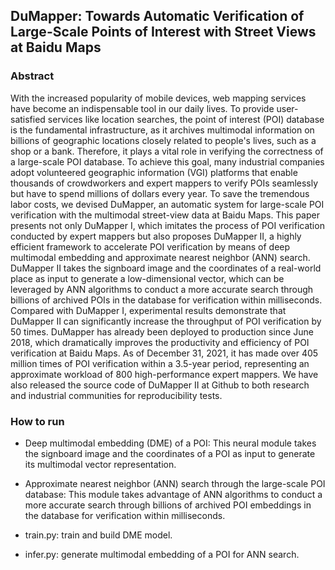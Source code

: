
## DuMapper: Towards Automatic Verification of Large-Scale Points of Interest with Street Views at Baidu Maps

### Abstract
With the increased popularity of mobile devices, web mapping services have become an indispensable tool in our daily lives. To provide user-satisfied services like location searches, the point of interest (POI) database is the fundamental infrastructure, as it archives multimodal information on billions of geographic locations closely related to people's lives, such as a shop or a bank. Therefore, it plays a vital role in verifying the correctness of a large-scale POI database. To achieve this goal, many industrial companies adopt volunteered geographic information (VGI) platforms that enable thousands of crowdworkers and expert mappers to verify POIs seamlessly but have to spend millions of dollars every year. 
To save the tremendous labor costs, we devised DuMapper, an automatic system for large-scale POI verification with the multimodal street-view data at Baidu Maps. This paper presents not only DuMapper I, which imitates the process of POI verification conducted by expert mappers but also proposes DuMapper II, a highly efficient framework to accelerate POI verification by means of deep multimodal embedding and approximate nearest neighbor (ANN) search. DuMapper II takes the signboard image and the coordinates of a real-world place as input to generate a low-dimensional vector, which can be leveraged by ANN algorithms to conduct a more accurate search through billions of archived POIs in the database for verification within milliseconds. Compared with DuMapper I, experimental results demonstrate that DuMapper II can significantly increase the throughput of POI verification by 50 times. DuMapper has already been deployed to production since June 2018, which dramatically improves the productivity and efficiency of POI verification at Baidu Maps. As of December 31, 2021, it has made over 405 million times of POI verification within a 3.5-year period, representing an approximate workload of 800 high-performance expert mappers. We have also released the source code of DuMapper II at Github to both research and industrial communities for reproducibility tests.

### How to run

- Deep multimodal embedding (DME) of a POI: This neural module takes the signboard image and the coordinates of a POI as input to generate its multimodal vector representation. 

- Approximate nearest neighbor (ANN) search through the large-scale POI database: This module takes advantage of ANN algorithms to conduct a more accurate search through billions of archived POI embeddings in the database for verification within milliseconds.

- train.py: train and build DME model.

- infer.py: generate multimodal embedding of a POI for ANN search.


